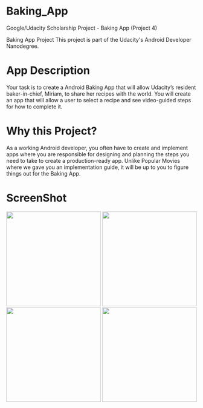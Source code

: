 # Baking_App
Google/Udacity Scholarship Project - Baking App (Project 4)

Baking App Project
This project is part of the Udacity's Android Developer Nanodegree.

# App Description
Your task is to create a Android Baking App that will allow Udacity’s resident baker-in-chief, Miriam, to share her recipes with the world. You will create an app that will allow a user to select a recipe and see video-guided steps for how to complete it.

# Why this Project?
As a working Android developer, you often have to create and implement apps where you are responsible for designing and planning the steps you need to take to create a production-ready app. Unlike Popular Movies where we gave you an implementation guide, it will be up to you to figure things out for the Baking App.

# ScreenShot
<img src="https://i.imgur.com/3CZIdbA.jpg" width="250">  <img src="https://i.imgur.com/6m7Cm4o.jpg" width="250"> <img src="https://i.imgur.com/rOxV50Y.jpg" width="250">
<img src="https://i.imgur.com/VplI7ug.png" width="250">


